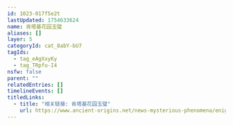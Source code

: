 ```yaml
---
id: 1023-017f5e2t
lastUpdated: 1754633624
name: 肯塔基花园玉璧
aliases: []
layer: 5
categoryId: cat_8abY-bU7
tagIds:
  - tag_eAgXxyKy
  - tag_TRpfu-I4
nsfw: false
parent: ""
relatedEntries: []
timelineEvents: []
titledLinks:
  - title: "相关链接: 肯塔基花园玉璧"
    url: https://www.ancient-origins.net/news-mysterious-phenomena/enigmatic-artifact-possible-chinese-bi-disk-found-kentucky-garden-004110
---
```


